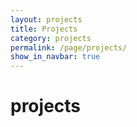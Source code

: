 ```yaml
---
layout: projects
title: Projects
category: projects
permalink: /page/projects/
show_in_navbar: true
---
```


# projects
